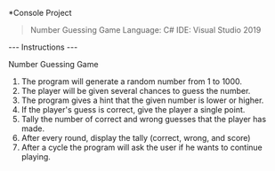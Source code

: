 *Console Project
> Number Guessing Game
> Language: C#
> IDE: Visual Studio 2019 

--- Instructions ---

Number Guessing Game
1. The program will generate a random number from 1 to 1000.
2. The player will be given several chances to guess the number.
3. The program gives a hint that the given number is lower or higher.
4. If the player's guess is correct, give the player a single point.
5. Tally the number of correct and wrong guesses that the player has made.
6. After every round, display the tally (correct, wrong, and score)
7. After a cycle the program will ask the user if he wants to continue playing.
